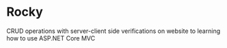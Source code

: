 # Rocky

CRUD operations with server-client side verifications on website to learning how to use ASP.NET Core MVC
